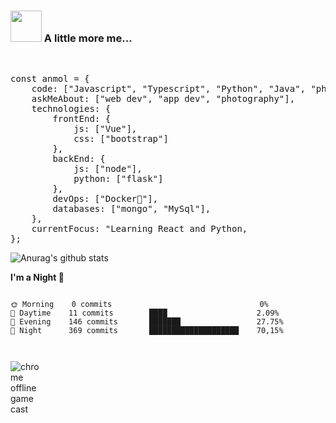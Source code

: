 <h3><img src="https://camo.githubusercontent.com/be37cdc8f930300096c506ad4574eaae977c48fbb2705cfcb92f4eeab8282c7a/68747470733a2f2f6d656469612e67697068792e636f6d2f6d656469612f56674344417a634b767352364f4d307557672f67697068792e676966" width="50" style="max-width:100%;"></a> A little more me...</h3>
<br>
<pre>
const anmol = {
    code: ["Javascript", "Typescript", "Python", "Java", "php"],
    askMeAbout: ["web dev", "app dev", "photography"],
    technologies: {
        frontEnd: {
            js: ["Vue"],
            css: ["bootstrap"]
        },
        backEnd: {
            js: ["node"],
            python: ["flask"]
        },
        devOps: ["Docker🐳"],
        databases: ["mongo", "MySql"],
    },
    currentFocus: "Learning React and Python,
};</pre>

![Anurag's github stats](https://github-readme-stats.vercel.app/api?username=thijsrijkers&show_icons=true&theme=dracula)

<p><strong>I'm a Night <g-emoji class="g-emoji" alias="owl" fallback-src="https://github.githubassets.com/images/icons/emoji/unicode/1f989.png">🦉</g-emoji></strong></p>
<pre lang="text"><code>
🌞 Morning    0 commits                                 0% 
🌆 Daytime    11 commits        ████                    2.09% 
🌃 Evening    146 commits       ███████                 27.75% 
🌙 Night      369 commits       ████████████████████    70,15%

</code></pre>

<a> 
<img src="https://media1.tenor.com/images/e2da6f3fee456a56a86e3c16ffa2032e/tenor.gif?itemid=17584522" alt="chrome offline game cast" style="max-width:10%;">
</a>
